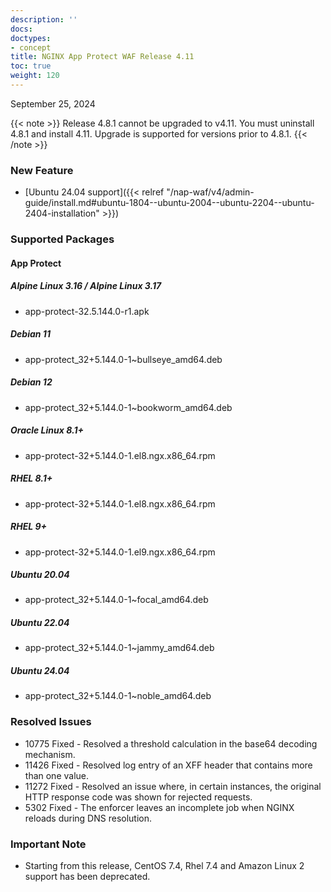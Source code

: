 ```yaml
---
description: ''
docs: 
doctypes:
- concept
title: NGINX App Protect WAF Release 4.11
toc: true
weight: 120
---
```


September 25, 2024

{{< note >}}
Release 4.8.1 cannot be upgraded to v4.11. You must uninstall 4.8.1 and install 4.11. Upgrade is supported for versions prior to 4.8.1.
{{< /note >}}

### New Feature

- [Ubuntu 24.04 support]({{< relref "/nap-waf/v4/admin-guide/install.md#ubuntu-1804--ubuntu-2004--ubuntu-2204--ubuntu-2404-installation" >}})


### Supported Packages

#### App Protect

##### Alpine Linux 3.16 / Alpine Linux 3.17

- app-protect-32.5.144.0-r1.apk

##### Debian 11

- app-protect_32+5.144.0-1~bullseye_amd64.deb

##### Debian 12

- app-protect_32+5.144.0-1~bookworm_amd64.deb

##### Oracle Linux 8.1+

- app-protect-32+5.144.0-1.el8.ngx.x86_64.rpm

##### RHEL 8.1+ 

- app-protect-32+5.144.0-1.el8.ngx.x86_64.rpm

##### RHEL 9+

- app-protect-32+5.144.0-1.el9.ngx.x86_64.rpm

##### Ubuntu 20.04

- app-protect_32+5.144.0-1~focal_amd64.deb

##### Ubuntu 22.04

- app-protect_32+5.144.0-1~jammy_amd64.deb

##### Ubuntu 24.04

- app-protect_32+5.144.0-1~noble_amd64.deb


### Resolved Issues

- 10775 Fixed - Resolved a threshold calculation in the base64 decoding mechanism.
- 11426 Fixed - Resolved log entry of an XFF header that contains more than one value.
- 11272 Fixed - Resolved an issue where, in certain instances, the original HTTP response code was shown for rejected requests.
- 5302 Fixed - The enforcer leaves an incomplete job when NGINX reloads during DNS resolution.

### **Important Note**
- Starting from this release, CentOS 7.4, Rhel 7.4 and Amazon Linux 2 support has been deprecated.
